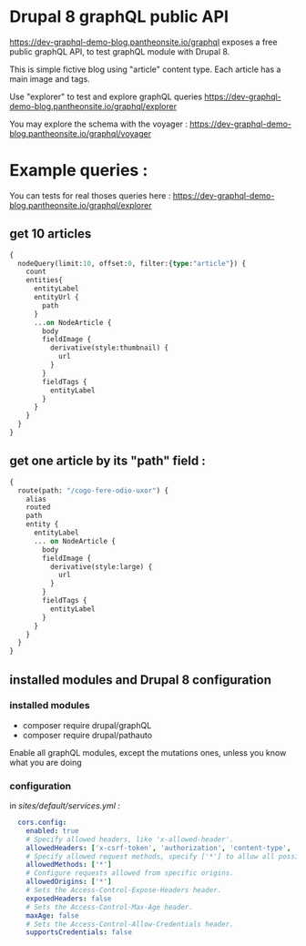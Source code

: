 # Drupal 8 graphQL public API

https://dev-graphql-demo-blog.pantheonsite.io/graphql exposes a free public graphQL API, to test graphQL module with Drupal 8. 

This is simple fictive blog using "article" content type. Each article has a main image and tags. 

Use "explorer" to test and explore graphQL queries
https://dev-graphql-demo-blog.pantheonsite.io/graphql/explorer

You may explore the schema with the voyager : 
https://dev-graphql-demo-blog.pantheonsite.io/graphql/voyager

# Example queries :

You can tests for real thoses queries here : https://dev-graphql-demo-blog.pantheonsite.io/graphql/explorer

## get 10 articles

```graphql
{
  nodeQuery(limit:10, offset:0, filter:{type:"article"}) {
    count
    entities{
      entityLabel
      entityUrl {
        path
      }
      ...on NodeArticle {
        body
        fieldImage {
          derivative(style:thumbnail) {
            url
          }
        }
        fieldTags {
          entityLabel
        }
      }
    }
  }
}
```

## get one article by its "path" field :

```graphql
{
  route(path: "/cogo-fere-odio-uxor") {
    alias
    routed
    path
    entity {
      entityLabel
      ... on NodeArticle {
        body
        fieldImage {
          derivative(style:large) {
            url
          }
        }
        fieldTags {
          entityLabel
        }
      }
    }
  }
}
```

## installed modules and Drupal 8 configuration

### installed modules

- composer require drupal/graphQL
- composer require drupal/pathauto

Enable all graphQL modules, except the mutations ones, unless you know what you are doing

### configuration

in *sites/default/services.yml :*

```yml
  cors.config:
    enabled: true
    # Specify allowed headers, like 'x-allowed-header'.
    allowedHeaders: ['x-csrf-token', 'authorization', 'content-type', 'accept', 'origin', 'x-requested-with']
    # Specify allowed request methods, specify ['*'] to allow all possible ones.
    allowedMethods: ['*']
    # Configure requests allowed from specific origins.
    allowedOrigins: ['*']
    # Sets the Access-Control-Expose-Headers header.
    exposedHeaders: false
    # Sets the Access-Control-Max-Age header.
    maxAge: false
    # Sets the Access-Control-Allow-Credentials header.
    supportsCredentials: false
```
